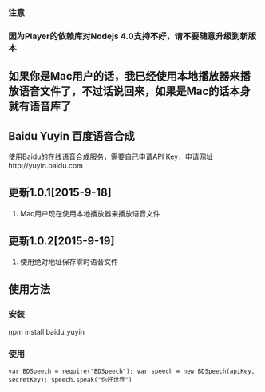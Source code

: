 ### 注意
### 因为Player的依赖库对Nodejs 4.0支持不好，请不要随意升级到新版本
## 如果你是Mac用户的话，我已经使用本地播放器来播放语音文件了，不过话说回来，如果是Mac的话本身就有语音库了

Baidu Yuyin 百度语音合成
-----------------------

使用Baidu的在线语音合成服务，需要自己申请API Key，申请网址http://yuyin.baidu.com

更新1.0.1[2015-9-18]
----------------------
1. Mac用户现在使用本地播放器来播放语音文件

更新1.0.2[2015-9-19]
----------------------
1. 使用绝对地址保存零时语音文件

使用方法
-------
### 安装

npm install baidu_yuyin

### 使用
`var BDSpeech = require("BDSpeech");
var speech = new BDSpeech(apiKey, secretKey);
speech.speak("你好世界")`
